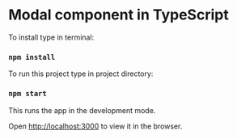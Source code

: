 # Modal component in TypeScript

To install type in terminal:

### `npm install`

To run this project type in project directory:

### `npm start`

This runs the app in the development mode.

Open [http://localhost:3000](http://localhost:3000) to view it in the browser.
